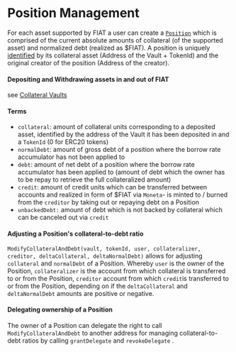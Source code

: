 # Position Management

For each asset supported by FIAT a user can create a [`Position`](https://github.com/fiatdao/fiat/blob/main/src/Codex.sol#L70) which is comprised of the current absolute amounts of collateral (of the supported asset) and normalized debt (realized as $FIAT). A position is uniquely [identified](https://github.com/fiatdao/fiat/blob/main/src/Codex.sol#L70) by its collateral asset (Address of the Vault + TokenId) and the original creator of the position (Address of the creator).

#### Depositing and Withdrawing assets in and out of FIAT

see [Collateral Vaults](../collateral-vaults.md)

#### Terms

* `collateral`:  amount of collateral units corresponding to a deposited asset, identified by the address of the Vault it has been deposited in and a `TokenId` (0 for ERC20 tokens)
* `normalDebt`: amount of gross debt of a position where the borrow rate accumulator has not been applied to
* `debt`: amount of net debt of a position where the borrow rate accumulator has been applied to (amount of debt which the owner has to be repay to retrieve the full collateralized amount)
* `credit`: amount of credit units which can be transferred between accounts and realized in form of $FIAT via `Moneta`- is minted to / burned from the `creditor` by taking out  or repaying debt on a Position
* `unbackedDebt:` amount of debt which is not backed by collateral which can be canceled out via `credit`

#### Adjusting a Position's collateral-to-debt ratio

`ModifyCollateralAndDebt(vault, tokenId, user, collateralizer, creditor, deltaCollateral, deltaNormalDebt)` allows for adjusting `collateral` and `normalDebt` of a Position. Whereby `user` is the owner of the Position, `collateralizer` is the account from which collateral is transferred to or from the Position, `creditor` account from which `credit`is transferred to or from the Position, depending on if the `deltaCollateral` and `deltaNormalDebt` amounts are positive or negative.

#### Delegating ownership of a Position

The owner of a Position can delegate the right to call `ModifyCollateralAndDebt` to another address for managing collateral-to-debt ratios by calling `grantDelegate` and `revokeDelegate` .
